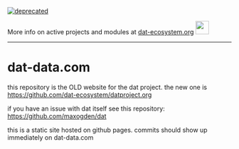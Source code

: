 [![deprecated](http://badges.github.io/stability-badges/dist/deprecated.svg)](https://dat-ecosystem.org/) 

More info on active projects and modules at [dat-ecosystem.org](https://dat-ecosystem.org/) <img src="https://i.imgur.com/qZWlO1y.jpg" width="30" height="30" /> 

---

dat-data.com
============

this repository is the OLD website for the dat project. the new one is https://github.com/dat-ecosystem/datproject.org

if you have an issue with dat itself see this repository: https://github.com/maxogden/dat

this is a static site hosted on github pages. commits should show up immediately on dat-data.com
